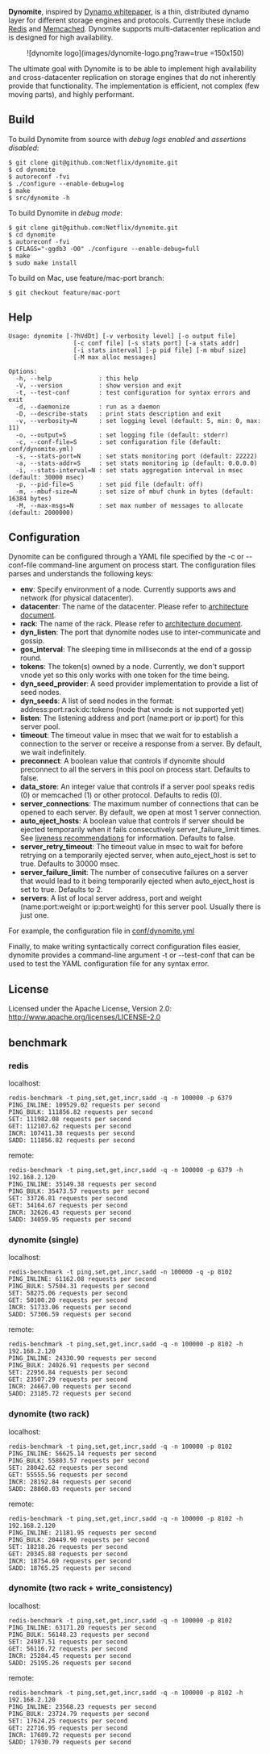 <!--
# Dynomite
-->
**Dynomite**, inspired by [Dynamo whitepaper](http://www.allthingsdistributed.com/files/amazon-dynamo-sosp2007.pdf), is a thin, distributed dynamo layer for different storage engines and protocols. Currently these include [Redis](http://redis.io) and [Memcached](http://www.memcached.org/).  Dynomite supports multi-datacenter replication and is designed for high availability.
<center>![dynomite logo](images/dynomite-logo.png?raw=true =150x150)</center>

The ultimate goal with Dynomite is to be able to implement high availability and cross-datacenter replication on storage engines that do not inherently provide that functionality. The implementation is efficient, not complex (few moving parts), and highly performant.

## Build

To build Dynomite from source with _debug logs enabled_ and _assertions disabled_:

    $ git clone git@github.com:Netflix/dynomite.git
    $ cd dynomite
    $ autoreconf -fvi
    $ ./configure --enable-debug=log
    $ make
    $ src/dynomite -h

To build Dynomite in _debug mode_:

    $ git clone git@github.com:Netflix/dynomite.git
    $ cd dynomite
    $ autoreconf -fvi
    $ CFLAGS="-ggdb3 -O0" ./configure --enable-debug=full
    $ make
    $ sudo make install
    
To build on Mac, use feature/mac-port branch:

    $ git checkout feature/mac-port
    
## Help

    Usage: dynomite [-?hVdDt] [-v verbosity level] [-o output file]
                      [-c conf file] [-s stats port] [-a stats addr]
                      [-i stats interval] [-p pid file] [-m mbuf size]
                      [-M max alloc messages]

    Options:
      -h, --help             : this help
      -V, --version          : show version and exit
      -t, --test-conf        : test configuration for syntax errors and exit
      -d, --daemonize        : run as a daemon
      -D, --describe-stats   : print stats description and exit
      -v, --verbosity=N      : set logging level (default: 5, min: 0, max: 11)
      -o, --output=S         : set logging file (default: stderr)
      -c, --conf-file=S      : set configuration file (default: conf/dynomite.yml)
      -s, --stats-port=N     : set stats monitoring port (default: 22222)
      -a, --stats-addr=S     : set stats monitoring ip (default: 0.0.0.0)
      -i, --stats-interval=N : set stats aggregation interval in msec (default: 30000 msec)
      -p, --pid-file=S       : set pid file (default: off)
      -m, --mbuf-size=N      : set size of mbuf chunk in bytes (default: 16384 bytes)
      -M, --max-msgs=N       : set max number of messages to allocate (default: 2000000)


## Configuration

Dynomite can be configured through a YAML file specified by the -c or --conf-file command-line argument on process start. The configuration files parses and understands the following keys:

+ **env**: Specify environment of a node.  Currently supports aws and network (for physical datacenter).
+ **datacenter**: The name of the datacenter.  Please refer to [architecture document](https://github.com/Netflix/dynomite/wiki/Architecture).
+ **rack**: The name of the rack.  Please refer to [architecture document](https://github.com/Netflix/dynomite/wiki/Architecture).
+ **dyn_listen**: The port that dynomite nodes use to inter-communicate and gossip.
+ **gos_interval**: The sleeping time in milliseconds at the end of a gossip round.
+ **tokens**: The token(s) owned by a node.  Currently, we don't support vnode yet so this only works with one token for the time being.
+ **dyn_seed_provider**: A seed provider implementation to provide a list of seed nodes.
+ **dyn_seeds**: A list of seed nodes in the format: address:port:rack:dc:tokens (node that vnode is not supported yet)
+ **listen**: The listening address and port (name:port or ip:port) for this server pool.
+ **timeout**: The timeout value in msec that we wait for to establish a connection to the server or receive a response from a server. By default, we wait indefinitely.
+ **preconnect**: A boolean value that controls if dynomite should preconnect to all the servers in this pool on process start. Defaults to false.
+ **data_store**: An integer value that controls if a server pool speaks redis (0) or memcached (1) or other protocol. Defaults to redis (0).
+ **server_connections**: The maximum number of connections that can be opened to each server. By default, we open at most 1 server connection.
+ **auto_eject_hosts**: A boolean value that controls if server should be ejected temporarily when it fails consecutively server_failure_limit times. See [liveness recommendations](notes/recommendation.md#liveness) for information. Defaults to false.
+ **server_retry_timeout**: The timeout value in msec to wait for before retrying on a temporarily ejected server, when auto_eject_host is set to true. Defaults to 30000 msec.
+ **server_failure_limit**: The number of consecutive failures on a server that would lead to it being temporarily ejected when auto_eject_host is set to true. Defaults to 2.
+ **servers**: A list of local server address, port and weight (name:port:weight or ip:port:weight) for this server pool. Usually there is just one.

For example, the configuration file in [conf/dynomite.yml](conf/dynomite.yml)

Finally, to make writing syntactically correct configuration files easier, dynomite provides a command-line argument -t or --test-conf that can be used to test the YAML configuration file for any syntax error.



## License

Licensed under the Apache License, Version 2.0: http://www.apache.org/licenses/LICENSE-2.0

## benchmark
### redis
localhost:
```
redis-benchmark -t ping,set,get,incr,sadd -q -n 100000 -p 6379
PING_INLINE: 109529.02 requests per second
PING_BULK: 111856.82 requests per second
SET: 111982.08 requests per second
GET: 112107.62 requests per second
INCR: 107411.38 requests per second
SADD: 111856.82 requests per second
```

remote:
```
redis-benchmark -t ping,set,get,incr,sadd -q -n 100000 -p 6379 -h 192.168.2.120
PING_INLINE: 35149.38 requests per second
PING_BULK: 35473.57 requests per second
SET: 33726.81 requests per second
GET: 34164.67 requests per second
INCR: 32626.43 requests per second
SADD: 34059.95 requests per second
```

### dynomite (single)
localhost:
```
redis-benchmark -t ping,set,get,incr,sadd -n 100000 -q -p 8102
PING_INLINE: 61162.08 requests per second
PING_BULK: 57504.31 requests per second
SET: 58275.06 requests per second
GET: 50100.20 requests per second
INCR: 51733.06 requests per second
SADD: 57306.59 requests per second
```

remote:
```
redis-benchmark -t ping,set,get,incr,sadd -q -n 100000 -p 8102 -h 192.168.2.120
PING_INLINE: 24330.90 requests per second
PING_BULK: 24026.91 requests per second
SET: 22956.84 requests per second
GET: 23507.29 requests per second
INCR: 24667.00 requests per second
SADD: 23185.72 requests per second
```

### dynomite (two rack)
localhost:
```
redis-benchmark -t ping,set,get,incr,sadd -q -n 100000 -p 8102
PING_INLINE: 56625.14 requests per second
PING_BULK: 55803.57 requests per second
SET: 28042.62 requests per second
GET: 55555.56 requests per second
INCR: 28192.84 requests per second
SADD: 28860.03 requests per second
```

remote:
```
redis-benchmark -t ping,set,get,incr,sadd -q -n 100000 -p 8102 -h 192.168.2.120
PING_INLINE: 21181.95 requests per second
PING_BULK: 20449.90 requests per second
SET: 18218.26 requests per second
GET: 20345.88 requests per second
INCR: 18754.69 requests per second
SADD: 18765.25 requests per second
```

### dynomite (two rack + write_consistency)
localhost:
```
redis-benchmark -t ping,set,get,incr,sadd -q -n 100000 -p 8102
PING_INLINE: 63171.20 requests per second
PING_BULK: 56148.23 requests per second
SET: 24987.51 requests per second
GET: 56116.72 requests per second
INCR: 25284.45 requests per second
SADD: 25195.26 requests per second
```

remote:
```
redis-benchmark -t ping,set,get,incr,sadd -q -n 100000 -p 8102 -h 192.168.2.120
PING_INLINE: 23568.23 requests per second
PING_BULK: 23724.79 requests per second
SET: 17624.25 requests per second
GET: 22716.95 requests per second
INCR: 17689.72 requests per second
SADD: 17930.79 requests per second
```
